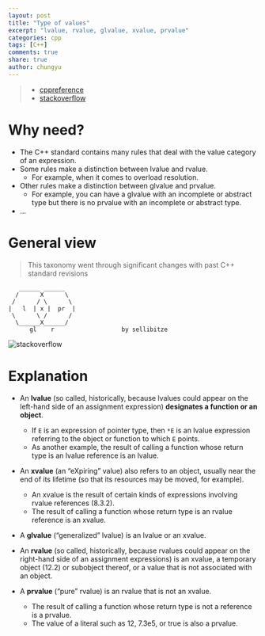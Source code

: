 ```yaml
---
layout: post
title: "Type of values"
excerpt: "lvalue, rvalue, glvalue, xvalue, prvalue"
categories: cpp
tags: [C++]
comments: true
share: true
author: chungyu
---
```

> * [cppreference](http://en.cppreference.com/w/cpp/language/value_category)
> * [stackoverflow](http://stackoverflow.com/questions/3601602/what-are-rvalues-lvalues-xvalues-glvalues-and-prvalues)

# Why need?
* The C++ standard contains many rules that deal with the value category of an expression.
* Some rules make a distinction between lvalue and rvalue.
  * For example, when it comes to overload resolution.
* Other rules make a distinction between glvalue and prvalue.
  * For example, you can have a glvalue with an incomplete or abstract type but there is no prvalue with an incomplete or abstract type.
* ...


# General view

> This taxonomy went through significant changes with past C++ standard revisions

```
   ______ ______
  /      X      \
 /      / \      \
|   l  | x |  pr  |
 \      \ /      /
  \______X______/
      gl    r                   by sellibitze
```


![stackoverflow](https://i.stack.imgur.com/GNhBF.png)

# Explanation
* An **lvalue** (so called, historically, because lvalues could appear on the left-hand side of an assignment expression) **designates a function or an object**.
  * If `E` is an expression of pointer type, then `*E` is an lvalue expression referring to the object or function to which `E` points.
  * As another example, the result of calling a function whose return type is an lvalue reference is an lvalue.

* An **xvalue** (an “eXpiring” value) also refers to an object, usually near the end of its lifetime (so that its resources may be moved, for example).
  * An xvalue is the result of certain kinds of expressions involving rvalue references (8.3.2).
  * The result of calling a function whose return type is an rvalue reference is an xvalue.

* A **glvalue** (“generalized” lvalue) is an lvalue or an xvalue.

* An **rvalue** (so called, historically, because rvalues could appear on the right-hand side of an assignment expressions) is an xvalue, a temporary object (12.2) or subobject thereof, or a value that is not associated with an object.

* A **prvalue** (“pure” rvalue) is an rvalue that is not an xvalue.
  * The result of calling a function whose return type is not a reference is a prvalue.
  * The value of a literal such as 12, 7.3e5, or true is also a prvalue.
